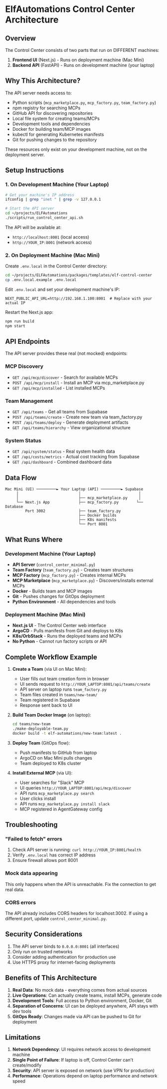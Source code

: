 # ElfAutomations Control Center Architecture

## Overview

The Control Center consists of two parts that run on DIFFERENT machines:

1. **Frontend UI** (Next.js) - Runs on deployment machine (Mac Mini)
2. **Backend API** (FastAPI) - Runs on development machine (your laptop)

## Why This Architecture?

The API server needs access to:
- Python scripts (`mcp_marketplace.py`, `mcp_factory.py`, `team_factory.py`)
- npm registry for searching MCPs
- GitHub API for discovering repositories
- Local file system for creating teams/MCPs
- Development tools and dependencies
- Docker for building team/MCP images
- kubectl for generating Kubernetes manifests
- Git for pushing changes to the repository

These resources only exist on your development machine, not on the deployment server.

## Setup Instructions

### 1. On Development Machine (Your Laptop)

```bash
# Get your machine's IP address
ifconfig | grep "inet " | grep -v 127.0.0.1

# Start the API server
cd ~/projects/ELFAutomations
./scripts/run_control_center_api.sh
```

The API will be available at:
- `http://localhost:8001` (local access)
- `http://YOUR_IP:8001` (network access)

### 2. On Deployment Machine (Mac Mini)

Create `.env.local` in the Control Center directory:

```bash
cd ~/projects/ELFAutomations/packages/templates/elf-control-center
cp .env.local.example .env.local
```

Edit `.env.local` and set your development machine's IP:
```
NEXT_PUBLIC_API_URL=http://192.168.1.100:8001  # Replace with your actual IP
```

Restart the Next.js app:
```bash
npm run build
npm start
```

## API Endpoints

The API server provides these real (not mocked) endpoints:

### MCP Discovery
- `GET /api/mcp/discover` - Search for available MCPs
- `POST /api/mcp/install` - Install an MCP via mcp_marketplace.py
- `GET /api/mcp/installed` - List installed MCPs

### Team Management
- `GET /api/teams` - Get all teams from Supabase
- `POST /api/teams/create` - Create new team via team_factory.py
- `POST /api/teams/deploy` - Generate deployment artifacts
- `GET /api/teams/hierarchy` - View organizational structure

### System Status
- `GET /api/system/status` - Real system health data
- `GET /api/costs/metrics` - Actual cost tracking from Supabase
- `GET /api/dashboard` - Combined dashboard data

## Data Flow

```
Mac Mini (UI) ─────────► Your Laptop (API) ─────────► Supabase
     │                           │                          │
     │                           ├── mcp_marketplace.py     │
     └── Next.js App             ├── mcp_factory.py        └── Database
         Port 3002               ├── team_factory.py
                                 ├── Docker builds
                                 ├── K8s manifests
                                 └── Port 8001
```

## What Runs Where

### Development Machine (Your Laptop)
- **API Server** (`control_center_minimal.py`)
- **Team Factory** (`team_factory.py`) - Creates team structures
- **MCP Factory** (`mcp_factory.py`) - Creates internal MCPs
- **MCP Marketplace** (`mcp_marketplace.py`) - Discovers/installs external MCPs
- **Docker** - Builds team and MCP images
- **Git** - Pushes changes for GitOps deployment
- **Python Environment** - All dependencies and tools

### Deployment Machine (Mac Mini)
- **Next.js UI** - The Control Center web interface
- **ArgoCD** - Pulls manifests from Git and deploys to K8s
- **K8s/OrbStack** - Runs the deployed teams and MCPs
- **No Python** - Cannot run factory scripts or API

## Complete Workflow Example

1. **Create a Team** (via UI on Mac Mini):
   - User fills out team creation form in browser
   - UI sends request to `http://YOUR_LAPTOP:8001/api/teams/create`
   - API server on laptop runs `team_factory.py`
   - Team files created in `teams/new-team/`
   - Team registered in Supabase
   - Response sent back to UI

2. **Build Team Docker Image** (on laptop):
   ```bash
   cd teams/new-team
   ./make-deployable-team.py
   docker build -t elf-automations/new-team:latest .
   ```

3. **Deploy Team** (GitOps flow):
   - Push manifests to GitHub from laptop
   - ArgoCD on Mac Mini pulls changes
   - Team deployed to K8s cluster

4. **Install External MCP** (via UI):
   - User searches for "Slack" MCP
   - UI queries `http://YOUR_LAPTOP:8001/api/mcp/discover`
   - API runs `mcp_marketplace.py search`
   - User clicks install
   - API runs `mcp_marketplace.py install slack`
   - MCP registered in AgentGateway config

## Troubleshooting

### "Failed to fetch" errors
1. Check API server is running: `curl http://YOUR_IP:8001/health`
2. Verify `.env.local` has correct IP address
3. Ensure firewall allows port 8001

### Mock data appearing
This only happens when the API is unreachable. Fix the connection to get real data.

### CORS errors
The API already includes CORS headers for localhost:3002. If using a different port, update `control_center_minimal.py`.

## Security Considerations

1. The API server binds to `0.0.0.0:8001` (all interfaces)
2. Only run on trusted networks
3. Consider adding authentication for production use
4. Use HTTPS proxy for internet-facing deployments

## Benefits of This Architecture

1. **Real Data**: No mock data - everything comes from actual sources
2. **Live Operations**: Can actually create teams, install MCPs, generate code
3. **Development Tools**: Full access to Python environment, Docker, Git
4. **Separation of Concerns**: UI can be deployed anywhere, API stays with dev tools
5. **GitOps Ready**: Changes made via API can be pushed to Git for deployment

## Limitations

1. **Network Dependency**: UI requires network access to development machine
2. **Single Point of Failure**: If laptop is off, Control Center can't create/modify
3. **Security**: API server is exposed on network (use VPN for production)
4. **Performance**: Operations depend on laptop performance and network speed
